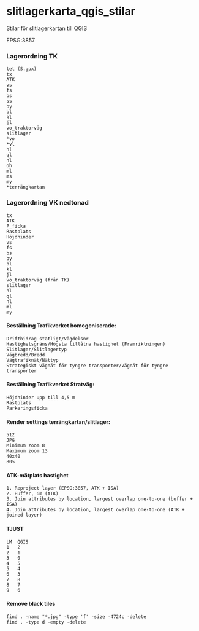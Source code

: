 # slitlagerkarta_qgis_stilar

Stilar för slitlagerkartan till QGIS

EPSG:3857

### Lagerordning TK
	tet (S.gpx)
	tx  
	ATK  
	vs  
	fs  
	bs  
	ss  
	by  
	bl  
	kl  
	jl  
	vo_traktorväg  
	slitlager  
	*vo  
	*vl  
	hl  
	ql  
	nl  
	oh  
	ml  
	ms  
	my  
	*terrängkartan  

### Lagerordning VK nedtonad  
	tx  
	ATK  
	P_ficka  
	Rastplats  
	Höjdhinder  
	vs 
	fs  
	bs  
	by  
	bl  
	kl  
	jl  
	vo_traktorväg (från TK)  
	slitlager  
	hl  
	ql  
	nl  
	ml  
	my  

#### Beställning Trafikverket homogeniserade:
	Driftbidrag statligt/Vägdelsnr
	Hastighetsgräns/Högsta tillåtna hastighet (Framriktningen)
	Slitlager/Slitlagertyp
	Vägbredd/Bredd
	Vägtrafiknät/Nättyp
	Strategiskt vägnät för tyngre transporter/Vägnät för tyngre transporter

#### Beställning Trafikverket Stratväg:
	Höjdhinder upp till 4,5 m
	Rastplats
	Parkeringsficka

#### Render settings terrängkartan/slitlager:
	512  
	JPG  
	Minimum zoom 8  
	Maximum zoom 13  
	40x40  
	80%  

#### ATK-mätplats hastighet
	1. Reproject layer (EPSG:3857, ATK + ISA)    
	2. Buffer, 6m (ATK)  
	3. Join attributes by location, largest overlap one-to-one (buffer + ISA)  
	4. Join attributes by location, largest overlap one-to-one (ATK + joined layer)

#### TJUST						
	LM	QGIS  
	1	2  
	2	1  
	3	0  
	4	5  
	5	4  
	6	3  
	7	8  
	8	7  
	9	6  

#### Remove black tiles
	find . -name "*.jpg" -type 'f' -size -4724c -delete
	find . -type d -empty -delete
